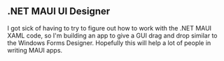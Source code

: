 ## .NET MAUI UI Designer ##

I got sick of having to try to figure out how to work with the .NET MAUI XAML code, so I'm building an app to give a GUI drag and drop similar to the Windows Forms Designer.
Hopefully this will help a lot of people in writing MAUI apps.
